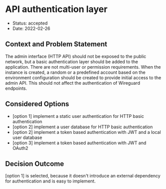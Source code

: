 # API authentication layer

* Status: accepted
* Date: 2022-02-26

## Context and Problem Statement

The admin interface (HTTP API) should not be exposed to the public network, but a basic authentication layer should be added to the application. There are not multi-user or permission requirements. When the instance is created, a random or a predefined account based on the environment configuration should be created to provide initial access to the admin API. This should not affect the authentication of Wireguard endpoints.

## Considered Options

* [option 1] implement a static user authentication for HTTP basic authentication
* [option 2] implement a user database for HTTP basic authentication
* [option 2] implement a token based authentication with JWT and a local user database
* [option 3] implement a token based authentication with JWT and OAuth2

## Decision Outcome

[option 1] is selected, because it doesn't introduce an external dependency for authentication and is easy to implement.
